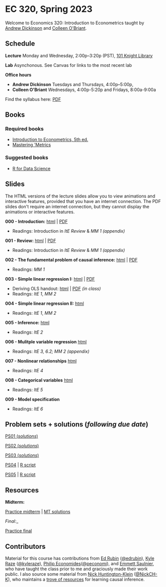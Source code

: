 # EC 320, Spring 2023

Welcome to Economics 320: Introduction to Econometrics taught by [Andrew Dickinson](https://economics.uoregon.edu/profile/adickin3/) and [Colleen O'Briant](https://economics.uoregon.edu/profile/cobriant/).

## Schedule

**Lecture** Monday and Wednesday, 2:00p–3:20p (PST), [101 Knight Library](https://map.uoregon.edu/08a3b9892)

**Lab** Asynchonous. See Canvas for links to the most recent lab

**Office hours**

- **Andrew Dickinson** Tuesdays and Thursdays, 4:00p–5:00p, 
- **Colleen O'Briant** Wednesdays, 4:00p-5:20p and Fridays, 8:00a-9:00a

Find the syllabus here: [PDF](https://ajdickinson.github.io/EC320S23/syllabus/syllabus.pdf)

## Books

### Required books

- [Introduction to Econometrics, 5th ed.](http://smile.amazon.com/Introduction-Econometrics-Christopher-Dougherty/dp/0199676828/) 
- [Mastering 'Metrics](https://www.amazon.com/Mastering-Metrics-Path-Cause-Effect/dp/0691152845/)

### Suggested books

- [R for Data Science](https://r4ds.had.co.nz/)

## Slides 

The HTML versions of the lecture slides allow you to view animations and interactive features, provided that you have an internet connection. The PDF slides don't require an internet connection, but they cannot display the animations or interactive features.

**000 - Introduction:** [html](https://ajdickinson.github.io/EC320S23/slides/000-intro/000-main.html) | [PDF](https://ajdickinson.github.io/EC320S23/slides/000-intro/000-main.pdf)

- Readings: Introduction in *ItE Review* & *MM 1 (appendix)*

**001 - Review:** [html](https://ajdickinson.github.io/EC320S23/slides/001-review/010-main.html) | [PDF](https://ajdickinson.github.io/EC320S23/slides/001-review/010-main.pdf)

- Readings: Introduction in *ItE Review* & *MM 1 (appendix)*

**002 - The fundamental problem of causal inference:** [html](https://ajdickinson.github.io/EC320S23/slides/002-fundamental-problem/020-main.html) | [PDF](https://ajdickinson.github.io/EC320S23/slides/002-fundamental-problem/020-main.pdf)

- Readings: *MM 1*

**003 - Simple linear regression I:** [html](https://ajdickinson.github.io/EC320S23/slides/003-ols/030-main.html) | [PDF](https://ajdickinson.github.io/EC320S23/slides/003-ols/030-main.pdf) 

- Deriving OLS handout: [html](https://ajdickinson.github.io/EC320S23/slides/003-ols/ols-handout.html) | [PDF](https://ajdickinson.github.io/EC320S23/resources/ols-derived-inclass.pdf) _(in class)_
- Readings: *ItE 1*, *MM 2*

**004 - Simple linear regression II:** [html](https://ajdickinson.github.io/EC320S23/slides/004-ols-ii/040-main.html)

- Readings: *ItE 1*, *MM 2*

**005 - Inference:** [html](https://ajdickinson.github.io/EC320S23/slides/005-inference/050-main.html) 

- Readings: *ItE 2*

**006 - Mulitple variable regression** [html](https://ajdickinson.github.io/EC320S23/slides/006-multiple/060-main.html) 

- Readings: *ItE 3, 6.2; MM 2 (appendix)*

**007 - Nonlinear relationships** [html](https://ajdickinson.github.io/EC320S23/slides/007-nonlinear/070-main.html)

- Readings: *ItE 4*

**008 - Categorical variables** [html](https://ajdickinson.github.io/EC320S23/slides/008-categorical/080-main.html)

- Readings: *ItE 5*

**009 - Model specification**

- Readings: *ItE 6*

## Problem sets + solutions (_following due date_)

[PS01 (_solutions_)](https://ajdickinson.github.io/EC320S23/problem-sets/ps01/ps01.html)

[PS02 (_solutions_)](https://ajdickinson.github.io/EC320S23/problem-sets/ps02/ps02.html)

[PS03 (_solutions_)](https://ajdickinson.github.io/EC320S23/problem-sets/ps03/PS03.html)

[PS04](https://ajdickinson.github.io/EC320S23/problem-sets/ps04/PS04.html) | [R script](https://ajdickinson.github.io/EC320S23/problem-sets/ps04/template/PS04.R)

[PS05](https://ajdickinson.github.io/EC320S23/problem-sets/ps05/template/PS05.html) | [R script](https://ajdickinson.github.io/EC320S23/problem-sets/ps05/template/PS05.R)

## Resources

__Midterm:__

[Practice midterm](https://ajdickinson.github.io/EC320S23/resources/practice-midterm.pdf) |
[MT solutions](https://ajdickinson.github.io/EC320S23/resources/mt-solutions.pdf)

_Final:__

[Practice final](https://ajdickinson.github.io/EC320S23/resources/practice-final.pdf)

## Contributors

Material for this course has contributions from [Ed Rubin](http://edrub.in/) ([@edrubin](https://github.com/edrubin)), [Kyle Raze](https://kyleraze.com/) ([@kyleraze](https://github.com/kyleraze)), [Philip Economides](https://philip-economides.com/)([@peconomi](https://github.com/peconomi)), and [Emmett Saulnier](https://www.emmettsaulnier.com/), who have taught the class prior to me and graciously made their work public. I also source some material from [Nick Huntington-Klein](https://nickchk.com/) ([@NickCH-K](https://github.com/NickCH-K)), who maintains a [trove of resources](https://nickchk.com/causalgraphs.html) for learning causal inference.
